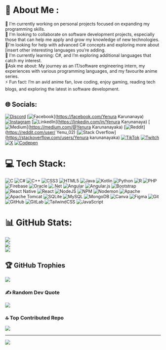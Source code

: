 # 💫 About Me :
🔭 I'm currently working on personal projects focused on expanding my programming skills.<br>👯 I'm looking to collaborate on software development projects, especially those that can help me apply and grow my knowledge of new technologies.<br>🤝I'm looking for help with advanced C# concepts and exploring more about [insert other interesting languages you’re adding.<br>🌱 I'm currently learning: C#, and I’m exploring additional languages that catch my interest.<br>💬Ask me about: My journey as an IT/software engineering intern, my experiences with various programming languages, and my favourite anime series.<br>⚡ Fun fact: I’m an avid anime fan, love coding, enjoy gaming, reading tech blogs, and exploring the latest in software development.


## 🌐 Socials:
[![Discord](https://img.shields.io/badge/Discord-%237289DA.svg?logo=discord&logoColor=white)](https://discord.gg/K_yenu) [![Facebook](https://img.shields.io/badge/Facebook-%231877F2.svg?logo=Facebook&logoColor=white)](https://facebook.com/Yenura Karunanaya) [![Instagram](https://img.shields.io/badge/Instagram-%23E4405F.svg?logo=Instagram&logoColor=white)](https://instagram.com/K_yenura) [![LinkedIn](https://img.shields.io/badge/LinkedIn-%230077B5.svg?logo=linkedin&logoColor=white)](https://linkedin.com/in/Yenura Karunanaya) [![Medium](https://img.shields.io/badge/Medium-12100E?logo=medium&logoColor=white)](https://medium.com/@Yenura Karunanayaka) [![Reddit](https://img.shields.io/badge/Reddit-%23FF4500.svg?logo=Reddit&logoColor=white)](https://reddit.com/user/ Yenu_02) [![Stack Overflow](https://img.shields.io/badge/-Stackoverflow-FE7A16?logo=stack-overflow&logoColor=white)](https://stackoverflow.com/users/Yenura karunanayaka) [![TikTok](https://img.shields.io/badge/TikTok-%23000000.svg?logo=TikTok&logoColor=white)](https://tiktok.com/@k_yenura) [![Twitch](https://img.shields.io/badge/Twitch-%239146FF.svg?logo=Twitch&logoColor=white)](https://twitch.tv/yenu02) [![X](https://img.shields.io/badge/X-black.svg?logo=X&logoColor=white)](https://x.com/@k_yenura) [![Codepen](https://img.shields.io/badge/Codepen-000000?style=for-the-badge&logo=codepen&logoColor=white)](https://codepen.io/@Yenura-karunanayaka) 

# 💻 Tech Stack:
![C](https://img.shields.io/badge/c-%2300599C.svg?style=for-the-badge&logo=c&logoColor=white) ![C#](https://img.shields.io/badge/c%23-%23239120.svg?style=for-the-badge&logo=csharp&logoColor=white) ![C++](https://img.shields.io/badge/c++-%2300599C.svg?style=for-the-badge&logo=c%2B%2B&logoColor=white) ![CSS3](https://img.shields.io/badge/css3-%231572B6.svg?style=for-the-badge&logo=css3&logoColor=white) ![HTML5](https://img.shields.io/badge/html5-%23E34F26.svg?style=for-the-badge&logo=html5&logoColor=white) ![Java](https://img.shields.io/badge/java-%23ED8B00.svg?style=for-the-badge&logo=openjdk&logoColor=white) ![Kotlin](https://img.shields.io/badge/kotlin-%237F52FF.svg?style=for-the-badge&logo=kotlin&logoColor=white) ![Python](https://img.shields.io/badge/python-3670A0?style=for-the-badge&logo=python&logoColor=ffdd54) ![R](https://img.shields.io/badge/r-%23276DC3.svg?style=for-the-badge&logo=r&logoColor=white) ![PHP](https://img.shields.io/badge/php-%23777BB4.svg?style=for-the-badge&logo=php&logoColor=white) ![Firebase](https://img.shields.io/badge/firebase-%23039BE5.svg?style=for-the-badge&logo=firebase) ![Oracle](https://img.shields.io/badge/Oracle-F80000?style=for-the-badge&logo=oracle&logoColor=white) ![.Net](https://img.shields.io/badge/.NET-5C2D91?style=for-the-badge&logo=.net&logoColor=white) ![Angular](https://img.shields.io/badge/angular-%23DD0031.svg?style=for-the-badge&logo=angular&logoColor=white) ![Angular.js](https://img.shields.io/badge/angular.js-%23E23237.svg?style=for-the-badge&logo=angularjs&logoColor=white) ![Bootstrap](https://img.shields.io/badge/bootstrap-%238511FA.svg?style=for-the-badge&logo=bootstrap&logoColor=white) ![React Native](https://img.shields.io/badge/react_native-%2320232a.svg?style=for-the-badge&logo=react&logoColor=%2361DAFB) ![React](https://img.shields.io/badge/react-%2320232a.svg?style=for-the-badge&logo=react&logoColor=%2361DAFB) ![NodeJS](https://img.shields.io/badge/node.js-6DA55F?style=for-the-badge&logo=node.js&logoColor=white) ![NPM](https://img.shields.io/badge/NPM-%23CB3837.svg?style=for-the-badge&logo=npm&logoColor=white) ![Nodemon](https://img.shields.io/badge/NODEMON-%23323330.svg?style=for-the-badge&logo=nodemon&logoColor=%BBDEAD) ![Apache](https://img.shields.io/badge/apache-%23D42029.svg?style=for-the-badge&logo=apache&logoColor=white) ![Apache Tomcat](https://img.shields.io/badge/apache%20tomcat-%23F8DC75.svg?style=for-the-badge&logo=apache-tomcat&logoColor=black) ![SQLite](https://img.shields.io/badge/sqlite-%2307405e.svg?style=for-the-badge&logo=sqlite&logoColor=white) ![MySQL](https://img.shields.io/badge/mysql-4479A1.svg?style=for-the-badge&logo=mysql&logoColor=white) ![MongoDB](https://img.shields.io/badge/MongoDB-%234ea94b.svg?style=for-the-badge&logo=mongodb&logoColor=white) ![Canva](https://img.shields.io/badge/Canva-%2300C4CC.svg?style=for-the-badge&logo=Canva&logoColor=white) ![Figma](https://img.shields.io/badge/figma-%23F24E1E.svg?style=for-the-badge&logo=figma&logoColor=white) ![Git](https://img.shields.io/badge/git-%23F05033.svg?style=for-the-badge&logo=git&logoColor=white) ![GitHub](https://img.shields.io/badge/github-%23121011.svg?style=for-the-badge&logo=github&logoColor=white) ![GitLab](https://img.shields.io/badge/gitlab-%23181717.svg?style=for-the-badge&logo=gitlab&logoColor=white) ![TailwindCSS](https://img.shields.io/badge/tailwindcss-%2338B2AC.svg?style=for-the-badge&logo=tailwind-css&logoColor=white) ![JavaScript](https://img.shields.io/badge/javascript-%23323330.svg?style=for-the-badge&logo=javascript&logoColor=%23F7DF1E)
# 📊 GitHub Stats:
![](https://github-readme-stats.vercel.app/api?username=Yenura&theme=dark&hide_border=false&include_all_commits=true&count_private=true)<br/>
![](https://github-readme-streak-stats.herokuapp.com/?user=Yenura&theme=dark&hide_border=false)<br/>
![](https://github-readme-stats.vercel.app/api/top-langs/?username=Yenura&theme=dark&hide_border=false&include_all_commits=true&count_private=true&layout=compact)

## 🏆 GitHub Trophies
![](https://github-profile-trophy.vercel.app/?username=Yenura&theme=radical&no-frame=false&no-bg=false&margin-w=4)

### ✍️ Random Dev Quote
![](https://quotes-github-readme.vercel.app/api?type=vetical&theme=radical)

### 🔝 Top Contributed Repo
![](https://github-contributor-stats.vercel.app/api?username=Yenura&limit=5&theme=dark&combine_all_yearly_contributions=true)

---
[![](https://visitcount.itsvg.in/api?id=Yenura&icon=0&color=4)](https://visitcount.itsvg.in)

<!-- Proudly created with GPRM ( https://gprm.itsvg.in ) -->
